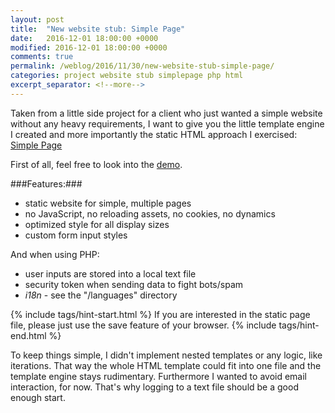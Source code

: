 ```yaml
---
layout: post
title:  "New website stub: Simple Page"
date:   2016-12-01 18:00:00 +0000
modified: 2016-12-01 18:00:00 +0000 
comments: true
permalink: /weblog/2016/11/30/new-website-stub-simple-page/
categories: project website stub simplepage php html
excerpt_separator: <!--more-->
---
```


Taken from a little side project for a client who just wanted a simple website without any heavy requirements, I want to give you the little template engine I created and more importantly the static HTML approach I exercised: [Simple Page][simple]

<!--more-->

First of all, feel free to look into the [demo][demo].

###Features:###

 - static website for simple, multiple pages
 - no JavaScript, no reloading assets, no cookies, no dynamics
 - optimized style for all display sizes
 - custom form input styles

And when using PHP:

 - user inputs are stored into a local text file
 - security token when sending data to fight bots/spam
 - *i18n* - see the "/languages" directory

{% include tags/hint-start.html %}
If you are interested in the static page file, please just use the save feature of your browser.
{% include tags/hint-end.html %}

To keep things simple, I didn't implement nested templates or any logic, like iterations. That way the whole HTML template could fit into one file and the template engine stays rudimentary. Furthermore I wanted to avoid email interaction, for now. That's why logging to a text file should be a good enough start.

[simple]: https://github.com/newtork/website-stub/tree/master/simplepage
[stub]: https://github.com/newtork/website-stub
[demo]: http://newtork.de/simplepage/
